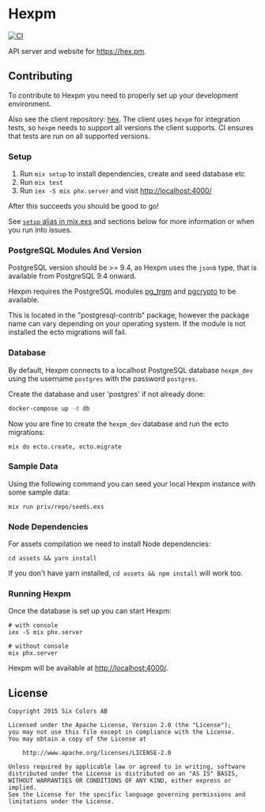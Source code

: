 # Hexpm

[![CI](https://github.com/hexpm/hexpm/workflows/CI/badge.svg)](https://github.com/hexpm/hexpm/actions?query=workflow%3ACI)

API server and website for <https://hex.pm>.

## Contributing

To contribute to Hexpm you need to properly set up your development environment.

Also see the client repository: [hex](https://github.com/hexpm/hex). The client uses `hexpm` for integration tests, so `hexpm` needs to support all versions the client supports. CI ensures that tests are run on all supported versions.

### Setup

1. Run `mix setup` to install dependencies, create and seed database etc
2. Run `mix test`
3. Run `iex -S mix phx.server` and visit [http://localhost:4000/](http://localhost:4000/)

After this succeeds you should be good to go!

See [`setup` alias in mix.exs](./mix.exs) and sections below for more information or when you run into issues.

### PostgreSQL Modules And Version

PostgreSQL version should be >= 9.4, as Hexpm uses the `jsonb` type, that is available from PostgreSQL 9.4 onward.

Hexpm requires the PostgreSQL modules [pg_trgm](http://www.postgresql.org/docs/9.4/static/pgtrgm.html) and [pgcrypto](http://www.postgresql.org/docs/9.4/static/pgcrypto.html) to be available.

This is located in the "postgresql-contrib" package, however the package name can vary depending on your operating system. If the module is not installed the ecto migrations will fail.

### Database

By default, Hexpm connects to a localhost PostgreSQL database `hexpm_dev` using the username `postgres` with the password `postgres`.

Create the database and user 'postgres' if not already done:

```sh
docker-compose up -d db
```

Now you are fine to create the `hexpm_dev` database and run the ecto migrations:

```shell
mix do ecto.create, ecto.migrate
```

### Sample Data

Using the following command you can seed your local Hexpm instance with some sample data:

```shell
mix run priv/repo/seeds.exs
```

### Node Dependencies

For assets compilation we need to install Node dependencies:

```shell
cd assets && yarn install
```

If you don't have yarn installed, `cd assets && npm install` will work too.

### Running Hexpm

Once the database is set up you can start Hexpm:

```shell
# with console
iex -S mix phx.server

# without console
mix phx.server
```

Hexpm will be available at [http://localhost:4000/](http://localhost:4000/).

## License

    Copyright 2015 Six Colors AB

    Licensed under the Apache License, Version 2.0 (the "License");
    you may not use this file except in compliance with the License.
    You may obtain a copy of the License at

        http://www.apache.org/licenses/LICENSE-2.0

    Unless required by applicable law or agreed to in writing, software
    distributed under the License is distributed on an "AS IS" BASIS,
    WITHOUT WARRANTIES OR CONDITIONS OF ANY KIND, either express or implied.
    See the License for the specific language governing permissions and
    limitations under the License.
